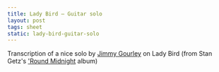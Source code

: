 ```yaml
---
title: Lady Bird — Guitar solo
layout: post
tags: sheet
static: lady-bird-guitar-solo
---
```


Transcription of a nice solo by [Jimmy Gourley](https://en.wikipedia.org/wiki/Jimmy_Gourley) on Lady Bird (from Stan Getz's ['Round Midnight](https://www.discogs.com/Stan-Getz-Round-Midnight/release/5265865) album)
